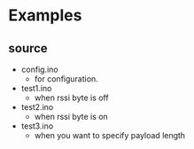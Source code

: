 # Examples

## source
- config.ino
    - for configuration.
- test1.ino
    - when rssi byte is off
- test2.ino
    - when rssi byte is on
- test3.ino
    - when you want to specify payload length